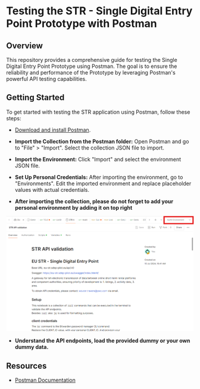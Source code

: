 # Testing the STR - Single Digital Entry Point Prototype with Postman  
  
## Overview  
This repository provides a comprehensive guide for testing the Single Digital Entry Point Prototype using Postman. The goal is to ensure the reliability and performance of the Prototype by leveraging Postman's powerful API testing capabilities. 
  
## Getting Started  
To get started with testing the STR application using Postman, follow these steps:  
- [Download and install Postman](https://www.postman.com/downloads/).  

- **Import the Collection from the Postman folder:**
Open Postman and go to "File" > "Import".
Select the collection JSON file to import.

- **Import the Environment:**
Click "Import" and select the environment JSON file.

- **Set Up Personal Credentials:**
After importing the environment, go to "Environments". 
Edit the imported environment and replace placeholder values with actual credentials.

- **After importing the collection, please do not forget to add your personal environment by adding it on top right**
<p align="center">
  <img src="images/setting_environment.png" alt="STR framework">
</p>

- **Understand the API endpoints, load the provided dummy or your own dummy data.**
  
## Resources  
- [Postman Documentation](https://learning.postman.com/docs/getting-started/introduction/)  

